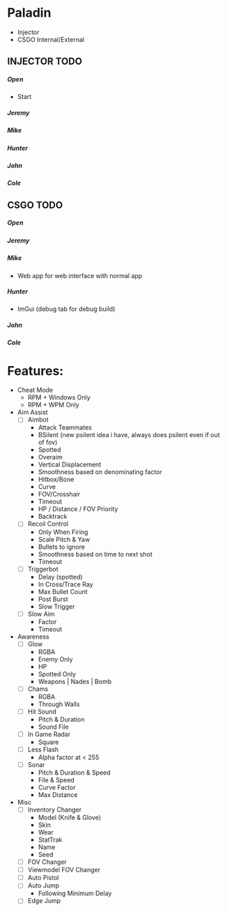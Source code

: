 # Paladin
- Injector
- CSGO Internal/External
## INJECTOR TODO
##### Open
- Start
##### Jeremy
##### Mike
##### Hunter
##### John
##### Cole

## CSGO TODO
##### Open
##### Jeremy
##### Mike
- Web app for web interface with normal app
##### Hunter
- ImGui (debug tab for debug build)
##### John
##### Cole

# Features:
- Cheat Mode
  - RPM + Windows Only
  - RPM + WPM Only
- Aim Assist
  - [ ] Aimbot
    - Attack Teammates
    - BSilent (new psilent idea i have, always does psilent even if out of fov)
	- Spotted
	- Overaim
	- Vertical Displacement
    - Smoothness based on denominating factor
    - Hitbox/Bone
    - Curve
    - FOV/Crosshair
    - Timeout
	- HP / Distance / FOV Priority
    - Backtrack
  - [ ] Recoil Control
    - Only When Firing
    - Scale Pitch & Yaw
    - Bullets to ignore
    - Smoothness based on time to next shot
    - Timeout
  - [ ] Triggerbot
    - Delay (spotted)
    - In Cross/Trace Ray
    - Max Bullet Count
    - Post Burst
    - Slow Trigger
  - [ ] Slow Aim
    - Factor
    - Timeout
- Awareness
  - [ ] Glow
    - RGBA
    - Enemy Only
    - HP
    - Spotted Only
    - Weapons | Nades | Bomb
  - [ ] Chams
    - RGBA
    - Through Walls
  - [ ] Hit Sound
    - Pitch & Duration
    - Sound File
  - [ ] In Game Radar
    - Square
  - [ ] Less Flash
    - Alpha factor at < 255
  - [ ] Sonar
    - Pitch & Duration & Speed
	- File & Speed
    - Curve Factor
	- Max Distance
- Misc
  - [ ] Inventory Changer
    - Model (Knife & Glove)
	- Skin
	- Wear
	- StatTrak
	- Name
	- Seed
  - [ ] FOV Changer
  - [ ] Viewmodel FOV Changer
  - [ ] Auto Pistol
  - [ ] Auto Jump
    - Following Minimum Delay
  - [ ] Edge Jump
